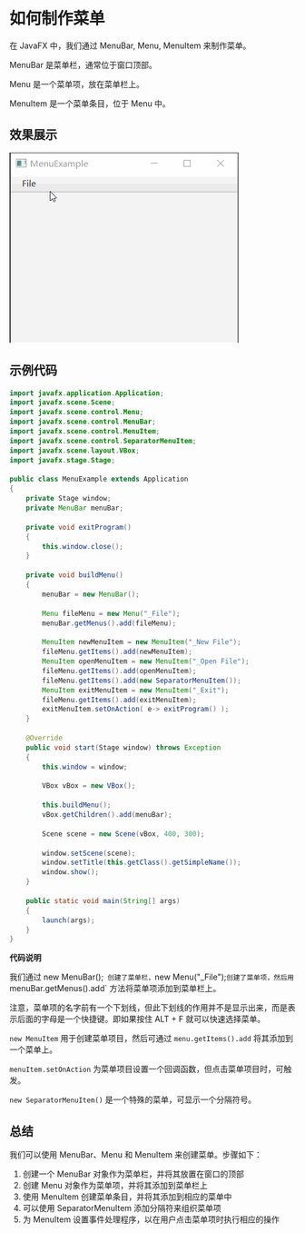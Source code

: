 # 如何制作菜单

在 JavaFX 中，我们通过 MenuBar, Menu, MenuItem 来制作菜单。

MenuBar 是菜单栏，通常位于窗口顶部。

Menu 是一个菜单项，放在菜单栏上。

MenuItem 是一个菜单条目，位于 Menu 中。

## 效果展示

![](./pic/MenuExample.gif)

## 示例代码

```java {20-35}
import javafx.application.Application;
import javafx.scene.Scene;
import javafx.scene.control.Menu;
import javafx.scene.control.MenuBar;
import javafx.scene.control.MenuItem;
import javafx.scene.control.SeparatorMenuItem;
import javafx.scene.layout.VBox;
import javafx.stage.Stage;

public class MenuExample extends Application
{
    private Stage window;
    private MenuBar menuBar;

    private void exitProgram()
    {
        this.window.close();
    }

    private void buildMenu()
    {
        menuBar = new MenuBar();

        Menu fileMenu = new Menu("_File");
        menuBar.getMenus().add(fileMenu);

        MenuItem newMenuItem = new MenuItem("_New File");
        fileMenu.getItems().add(newMenuItem);
        MenuItem openMenuItem = new MenuItem("_Open File");
        fileMenu.getItems().add(openMenuItem);
        fileMenu.getItems().add(new SeparatorMenuItem());
        MenuItem exitMenuItem = new MenuItem("_Exit");
        fileMenu.getItems().add(exitMenuItem);
        exitMenuItem.setOnAction( e-> exitProgram() );
    }

    @Override
    public void start(Stage window) throws Exception
    {
        this.window = window;

        VBox vBox = new VBox();

        this.buildMenu();
        vBox.getChildren().add(menuBar);

        Scene scene = new Scene(vBox, 400, 300);

        window.setScene(scene);
        window.setTitle(this.getClass().getSimpleName());
        window.show();
    }

    public static void main(String[] args)
    {
        launch(args);
    }
}
```

**代码说明**

我们通过 new MenuBar();` 创建了菜单栏，`new Menu("_File");` 创建了菜单项，然后用 `menuBar.getMenus().add` 方法将菜单项添加到菜单栏上。

注意，菜单项的名字前有一个下划线，但此下划线的作用并不是显示出来，而是表示后面的字母是一个快捷键。即如果按住 ALT + F 就可以快速选择菜单。

`new MenuItem` 用于创建菜单项目，然后可通过 `menu.getItems().add` 将其添加到一个菜单上。

`menuItem.setOnAction` 为菜单项目设置一个回调函数，但点击菜单项目时，可触发。

`new SeparatorMenuItem()` 是一个特殊的菜单，可显示一个分隔符号。

## 总结

我们可以使用 MenuBar、Menu 和 MenuItem 来创建菜单。步骤如下：

1. 创建一个 MenuBar 对象作为菜单栏，并将其放置在窗口的顶部
2. 创建 Menu 对象作为菜单项，并将其添加到菜单栏上
3. 使用 MenuItem 创建菜单条目，并将其添加到相应的菜单中
4. 可以使用 SeparatorMenuItem 添加分隔符来组织菜单项
5. 为 MenuItem 设置事件处理程序，以在用户点击菜单项时执行相应的操作